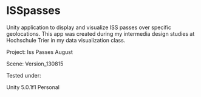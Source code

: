 # ISSpasses
Unity application to display and visualize ISS passes over specific geolocations. This app was created during 
my intermedia design studies at Hochschule Trier in my data visualization class.

Project: Iss Passes August

Scene: Version_130815

Tested under:

Unity 5.0.1f1 Personal


